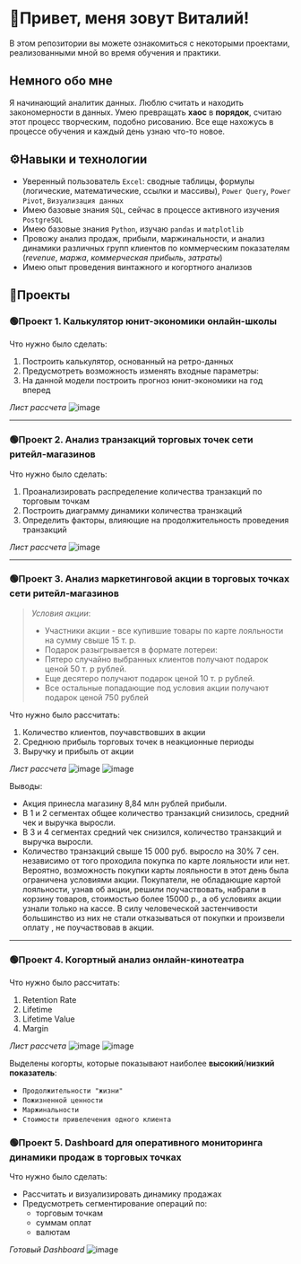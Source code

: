 # 👋Привет, меня зовут Виталий!
В этом репозитории вы можете ознакомиться с некоторыми проектами, реализованными мной во время обучения и практики. 

## Немного обо мне

Я начинающий аналитик данных. Люблю считать и находить закономерности в данных. Умею превращать **хаос** в **порядок**, считаю этот процесс творческим, подобно рисованию. Все еще нахожусь в процессе обучения и каждый день узнаю что-то новое.


## ⚙Навыки и технологии
- Уверенный пользователь ``Excel``: сводные таблицы, формулы (логические, математические, ссылки и массивы), ``Power Query``, ``Power Pivot``, ``Визуализация данных``
- Имею базовые знания ``SQL``, сейчас в процессе активного изучения ``PostgreSQL``
- Имею базовые знания ``Python``, изучаю ``pandas`` и ``matplotlib``
- Провожу анализ продаж, прибыли, маржинальности, и анализ динамики различных групп клиентов по коммерческим показателям (*revenue*, *маржа*, *коммерческая прибыль*, *затраты*)
- Имею опыт проведения винтажного и когортного анализов

## 💼Проекты

### 🟢Проект 1. Калькулятор юнит-экономики онлайн-школы
Что нужно было сделать:
1. Построить калькулятор, основанный на ретро-данных
2. Предусмотреть возможность изменять входные параметры:
3. На данной модели построить прогноз юнит-экономики на год вперед

*Лист рассчета*
![image](https://github.com/Vi-11/Portfolio/assets/151384463/fd1923d5-ea3c-42cf-900a-b30924ebcecd)

---
### 🟢Проект 2. Анализ транзакций торговых точек сети ритейл-магазинов
Что нужно было сделать:
1. Проанализировать распределение количества транзакций по торговым точкам
2. Построить диаграмму динамики количества транзкаций
3. Определить факторы, влияющие на продолжительность проведения транзакций

*Лист рассчета*
![image](https://github.com/Vi-11/Portfolio/assets/151384463/2c34c6b2-8b66-4c42-a087-fbfb448c07fd)

---
### 🟢Проект 3. Анализ маркетинговой акции в торговых точках сети ритейл-магазинов

> *Условия акции*: 
> - Участники акции - все купившие товары по карте лояльности на сумму свыше 15 т. р.
> - Подарок разыгрывается в формате лотереи:
> - Пятеро случайно выбранных клиентов получают подарок ценой 50 т. р рублей.
> - Еще десятеро получают подарок ценой 10 т. р рублей.
> - Все остальные попадающие под условия акции получают подарок ценой 750 рублей

Что нужно было рассчитать:
1. Количество клиентов, поучавствовших в акции
2. Среднюю прибыль торговых точек в неакционные периоды
3. Выручку и прибыль от акции

*Лист рассчета*
![image](https://github.com/Vi-11/Portfolio/assets/151384463/27949ef6-d22d-41a0-97f8-9e913d721725)
![image](https://github.com/Vi-11/Portfolio/assets/151384463/e9b81b8d-20c1-4bd4-9b58-f21aa669639a)

Выводы: 
- Акция принесла магазину 8,84 млн рублей прибыли.
- В 1 и 2 сегментах общее количество транзакций снизилось, средний чек  и выручка выросли.
- В 3 и 4 сегментах средний чек снизился, количество транзакций и выручка выросли.
- Количество транзакций свыше 15 000 руб. выросло на 30% 7 сен. независимо от того проходила покупка по карте лояльности или нет. Вероятно, возможность покупки карты лояльности в этот день была ограничена условиями акции. Покупатели, не обладающие картой лояльности, узнав об акции, решили поучаствовать, набрали в корзину товаров, стоимостью более 15000 р., а об условиях акции узнали только на кассе. В силу человеческой застенчивости большинство из них не стали отказываться от покупки и произвели оплату , не поучаствовав в акции.


---
### 🟢Проект 4. Когортный анализ онлайн-кинотеатра

Что нужно было рассчитать:
1. Retention Rate 
2. Lifetime
3. Lifetime Value
4. Margin

*Лист рассчета*
![image](https://github.com/Vi-11/Portfolio/assets/151384463/7c076bdc-dbd3-4e45-8c4e-49c9700d8fb2)
![image](https://github.com/Vi-11/Portfolio/assets/151384463/58f3689a-fd20-46bf-8cda-7bad8bff48a0)

Выделены когорты, которые показывают наиболее **высокий**/**низкий показатель**:
   - ``Продолжительности "жизни"``
   - ``Пожизненной ценности``
   - ``Маржинальности``
   - ``Стоимости привелечения одного клиента``
  
### 🟢Проект 5. Dashboard для оперативного мониторинга динамики продаж в торговых точках
Что нужно было сделать:
- Рассчитать и визуализировать динамику продажах
- Предусмотреть сегментирование операций по:
  -  торговым точкам
  -  суммам оплат
  -  валютам

*Готовый Dashboard*
![image](https://github.com/Vi-11/Portfolio/assets/151384463/1b97c5aa-0a05-42da-9679-9a491114ae90)

